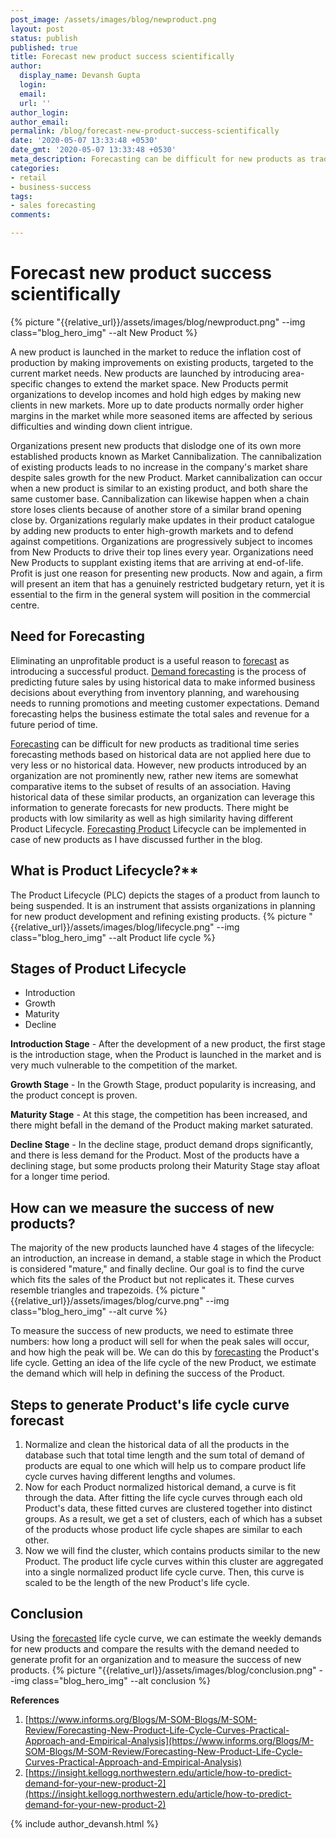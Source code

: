 ```yaml
---
post_image: /assets/images/blog/newproduct.png
layout: post
status: publish
published: true
title: Forecast new product success scientifically
author:
  display_name: Devansh Gupta 
  login: 
  email: 
  url: ''
author_login: 
author_email: 
permalink: /blog/forecast-new-product-success-scientifically
date: '2020-05-07 13:33:48 +0530'
date_gmt: '2020-05-07 13:33:48 +0530'
meta_description: Forecasting can be difficult for new products as traditional time series forecasting methods based on historical data are not applied here due to very less or no historical data.
categories:
- retail
- business-success
tags:
- sales forecasting
comments:

---
```

# Forecast new product success scientifically

{% picture "{{relative_url}}/assets/images/blog/newproduct.png" --img class="blog_hero_img" --alt New Product %}

A new product is launched in the market to reduce the inflation cost of production by making improvements on existing products, targeted to the current market needs. New products are launched by introducing area-specific changes to extend the market space. New Products permit organizations to develop incomes and hold high edges by making new clients in new markets. More up to date products normally order higher margins in the market while more seasoned items are affected by serious difficulties and winding down client intrigue.

Organizations present new products that dislodge one of its own more established products known as Market Cannibalization. The cannibalization of existing products leads to no increase in the company's market share despite sales growth for the new Product. Market cannibalization can occur when a new product is similar to an existing product, and both share the same customer base. Cannibalization can likewise happen when a chain store loses clients because of another store of a similar brand opening close by. Organizations regularly make updates in their product catalogue by adding new products to enter high-growth markets and to defend against competitions. Organizations are progressively subject to incomes from New Products to drive their top lines every year. Organizations need New Products to supplant existing items that are arriving at end-of-life. Profit is just one reason for presenting new products. Now and again, a firm will present an item that has a genuinely restricted budgetary return, yet it is essential to the firm in the general system will position in the commercial centre.

## Need for Forecasting
Eliminating an unprofitable product is a useful reason to [forecast](https://www.bluepiit.com/blog/factors-to-keep-in-mind-while-forecasting/) as introducing a successful product. [Demand forecasting](https://www.bluepiit.com/blog/demand-forecasting-retail-best-practices/) is the process of predicting future sales by using historical data to make informed business decisions about everything from inventory planning, and warehousing needs to running promotions and meeting customer expectations. Demand forecasting helps the business estimate the total sales and revenue for a future period of time.

[Forecasting](https://www.bluepiit.com/blog/what-is-demand-forecasting-in-retail) can be difficult for new products as traditional time series forecasting methods based on historical data are not applied here due to very less or no historical data. However, new products introduced by an organization are not prominently new, rather new items are somewhat comparative items to the subset of results of an association. Having historical data of these similar products, an organization can leverage this information to generate forecasts for new products. There might be products with low similarity as well as high similarity having different Product Lifecycle. [Forecasting Product](https://www.bluepiit.com/blog/what-are-the-different-demand-forecasting-techniques) Lifecycle can be implemented in case of new products as I have discussed further in the blog.

## What is Product Lifecycle?**
The Product Lifecycle (PLC) depicts the stages of a product from launch to being suspended. It is an instrument that assists organizations in planning for new product development and refining existing products.
{% picture "{{relative_url}}/assets/images/blog/lifecycle.png" --img class="blog_hero_img" --alt Product life cycle %}

## Stages of Product Lifecycle

*   Introduction
*   Growth
*   Maturity
*   Decline

**Introduction Stage** - After the development of a new product, the first stage is the introduction stage, when the Product is launched in the market and is very much vulnerable to the competition of the market.

**Growth Stage** - In the Growth Stage, product popularity is increasing, and the product concept is proven. 

**Maturity Stage** - At this stage, the competition has been increased, and there might befall in the demand of the Product making market saturated.

**Decline Stage** - In the decline stage, product demand drops significantly, and there is less demand for the Product. Most of the products have a declining stage, but some products prolong their Maturity Stage stay afloat for a longer time period. 

## How can we measure the success of new products?

The majority of the new products launched have 4 stages of the lifecycle: an introduction, an increase in demand, a stable stage in which the Product is considered "mature," and finally decline. Our goal is to find the curve which fits the sales of the Product but not replicates it. These curves resemble triangles and trapezoids.
{% picture "{{relative_url}}/assets/images/blog/curve.png" --img class="blog_hero_img" --alt curve %}

To measure the success of new products, we need to estimate three numbers: how long a product will sell for when the peak sales will occur, and how high the peak will be. We can do this by [forecasting](https://www.bluepiit.com/blog/what-are-the-different-demand-forecasting-techniques) the Product's life cycle. Getting an idea of the life cycle of the new Product, we estimate the demand which will help in defining the success of the Product.

## Steps to generate Product's life cycle curve forecast

1. Normalize and clean the historical data of all the products in the database such that total time length and the sum total of demand of products are equal to one which will help us to compare product life cycle curves having different lengths and volumes.
2. Now for each Product normalized historical demand, a curve is fit through the data. After fitting the life cycle curves through each old Product's data, these fitted curves are clustered together into distinct groups. As a result, we get a set of clusters, each of which has a subset of the products whose product life cycle shapes are similar to each other.
3. Now we will find the cluster, which contains products similar to the new Product. The product life cycle curves within this cluster are aggregated into a single normalized product life cycle curve. Then, this curve is scaled to be the length of the new Product's life cycle. 

## Conclusion

Using the [forecasted](https://www.bluepiit.com/blog/what-are-the-different-demand-forecasting-techniques) life cycle curve, we can estimate the weekly demands for new products and compare the results with the demand needed to generate profit for an organization and to measure the success of new products.
{% picture "{{relative_url}}/assets/images/blog/conclusion.png" --img class="blog_hero_img" --alt conclusion %}

**References**
1. [https://www.informs.org/Blogs/M-SOM-Blogs/M-SOM-Review/Forecasting-New-Product-Life-Cycle-Curves-Practical-Approach-and-Empirical-Analysis](https://www.informs.org/Blogs/M-SOM-Blogs/M-SOM-Review/Forecasting-New-Product-Life-Cycle-Curves-Practical-Approach-and-Empirical-Analysis)
2. [https://insight.kellogg.northwestern.edu/article/how-to-predict-demand-for-your-new-product-2](https://insight.kellogg.northwestern.edu/article/how-to-predict-demand-for-your-new-product-2)

{% include author_devansh.html %}